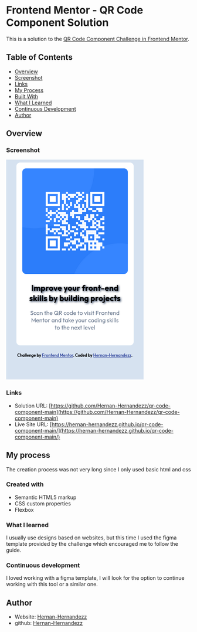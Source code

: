 # Frontend Mentor - QR Code Component Solution

This is a solution to the [QR Code Component Challenge in Frontend Mentor](https://www.frontendmentor.io/challenges/qr-code-component-iux_sIO_H).

## Table of Contents

- [Overview](#overview)
- [Screenshot](#screenshot)
- [Links](#links)
- [My Process](#my-process)
- [Built With](#built-with)
- [What I Learned](#what-i-learned)
- [Continuous Development](#continuous-development)
- [Author](#author)

## Overview

### Screenshot

![component image](./images/screenshot.png)

### Links

- Solution URL: [https://github.com/Hernan-Hernandezz/qr-code-component-main](https://github.com/Hernan-Hernandezz/qr-code-component-main)
- Live Site URL: [https://hernan-hernandezz.github.io/qr-code-component-main/](https://hernan-hernandezz.github.io/qr-code-component-main/)

## My process

The creation process was not very long since I only used basic html and css

### Created with

- Semantic HTML5 markup
- CSS custom properties
- Flexbox

### What I learned

I usually use designs based on websites, but this time I used the figma template provided by the challenge which encouraged me to follow the guide.

### Continuous development

I loved working with a figma template, I will look for the option to continue working with this tool or a similar one.

## Author 
- Website: [Hernan-Hernandezz](https://hernan-hernandezz.netlify.app/) 
- github: [Hernan-Hernandezz](https://github.com/Hernan-Hernandezz) 
<!-- - Frontend mentor: [@yourusername](https://www.frontendmentor.io/profile/yourusername) -->
